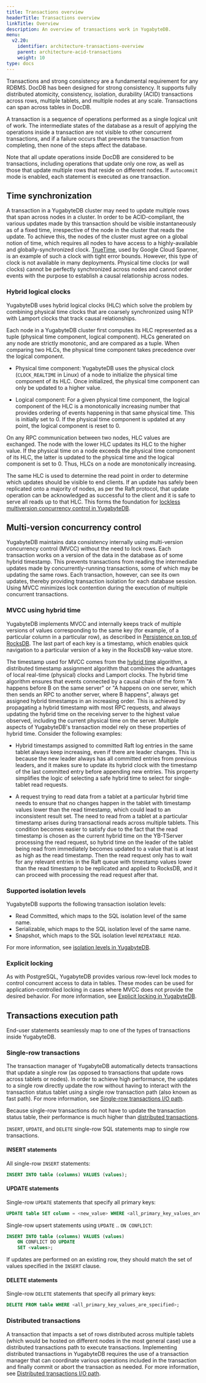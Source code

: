 ```yaml
---
title: Transactions overview
headerTitle: Transactions overview
linkTitle: Overview
description: An overview of transactions work in YugabyteDB.
menu:
  v2.20:
    identifier: architecture-transactions-overview
    parent: architecture-acid-transactions
    weight: 10
type: docs
---
```


Transactions and strong consistency are a fundamental requirement for any RDBMS. DocDB has been designed for strong consistency. It supports fully distributed atomicity, consistency, isolation, durability (ACID) transactions across rows, multiple tablets, and multiple nodes at any scale. Transactions can span across tables in DocDB.

A transaction is a sequence of operations performed as a single logical unit of work. The intermediate states of the database as a result of applying the operations inside a transaction are not visible to other concurrent transactions, and if a failure occurs that prevents the transaction from completing, then none of the steps affect the database.

Note that all update operations inside DocDB are considered to be transactions, including operations that update only one row, as well as those that update multiple rows that reside on different nodes. If `autocommit` mode is enabled, each statement is executed as one transaction.

## Time synchronization

A transaction in a YugabyteDB cluster may need to update multiple rows that span across nodes in a cluster. In order to be ACID-compliant, the various updates made by this transaction should be visible instantaneously as of a fixed time, irrespective of the node in the cluster that reads the update. To achieve this, the nodes of the cluster must agree on a global notion of time, which requires all nodes to have access to a highly-available and globally-synchronized clock. [TrueTime](https://cloud.google.com/spanner/docs/true-time-external-consistency), used by Google Cloud Spanner, is an example of such a clock with tight error bounds. However, this type of clock is not available in many deployments. Physical time clocks (or wall clocks) cannot be perfectly synchronized across nodes and cannot order events with the purpose to establish a causal relationship across nodes.

### Hybrid logical clocks

YugabyteDB uses hybrid logical clocks (HLC) which solve the problem by combining physical time clocks that are coarsely synchronized using NTP with Lamport clocks that track causal relationships.

Each node in a YugabyteDB cluster first computes its HLC represented as a tuple (physical time component, logical component). HLCs generated on any node are strictly monotonic, and are compared as a tuple. When comparing two HLCs, the physical time component takes precedence over the logical component.

* Physical time component: YugabyteDB uses the physical clock (`CLOCK_REALTIME` in Linux) of a node to initialize the physical time component of its HLC. Once initialized, the physical time component can only be updated to a higher value.

* Logical component: For a given physical time component, the logical component of the HLC is a monotonically increasing number that provides ordering of events happening in that same physical time. This is initially set to 0. If the physical time component is updated at any point, the logical component is reset to 0.

On any RPC communication between two nodes, HLC values are exchanged. The node with the lower HLC updates its HLC to the higher value. If the physical time on a node exceeds the physical time component of its HLC, the latter is updated to the physical time and the logical component is set to 0. Thus, HLCs on a node are monotonically increasing.

The same HLC is used to determine the read point in order to determine which updates should be visible to end clients. If an update has safely been replicated onto a majority of nodes, as per the Raft protocol, that update operation can be acknowledged as successful to the client and it is safe to serve all reads up to that HLC. This forms the foundation for [lockless multiversion concurrency control in YugabyteDB](#multi-version-concurrency-control).

## Multi-version concurrency control

YugabyteDB maintains data consistency internally using multi-version concurrency control (MVCC) without the need to lock rows. Each transaction works on a version of the data in the database as of some hybrid timestamp. This prevents transactions from reading the intermediate updates made by concurrently-running transactions, some of which may be updating the same rows. Each transaction, however, can see its own updates, thereby providing transaction isolation for each database session. Using MVCC minimizes lock contention during the execution of multiple concurrent transactions.

### MVCC using hybrid time

YugabyteDB implements MVCC and internally keeps track of multiple versions of values corresponding to the same key (for example, of a particular column in a particular row), as described in [Persistence on top of RocksDB](../../docdb/persistence). The last part of each key is a timestamp, which enables quick navigation to a particular version of a key in the RocksDB key-value store.

The timestamp used for MVCC comes from the [hybrid time](http://users.ece.utexas.edu/~garg/pdslab/david/hybrid-time-tech-report-01.pdf) algorithm, a distributed timestamp assignment algorithm that combines the advantages of local real-time (physical) clocks and Lamport clocks. The hybrid time algorithm ensures that events connected by a causal chain of the form "A happens before B on the same server" or "A happens on one server, which then sends an RPC to another server, where B happens", always get assigned hybrid timestamps in an increasing order. This is achieved by propagating a hybrid timestamp with most RPC requests, and always updating the hybrid time on the receiving server to the highest value observed, including the current physical time on the server. Multiple aspects of YugabyteDB's transaction model rely on these properties of hybrid time. Consider the following examples:

* Hybrid timestamps assigned to committed Raft log entries in the same tablet always keep increasing, even if there are leader changes. This is because the new leader always has all committed entries from previous leaders, and it makes sure to update its hybrid clock with the timestamp of the last committed entry before appending new entries. This property simplifies the logic of selecting a safe hybrid time to select for single-tablet read requests.

* A request trying to read data from a tablet at a particular hybrid time needs to ensure that no changes happen in the tablet with timestamp values lower than the read timestamp, which could lead to an inconsistent result set. The need to read from a tablet at a particular timestamp arises during transactional reads across multiple tablets. This condition becomes easier to satisfy due to the fact that the read timestamp is chosen as the current hybrid time on the YB-TServer processing the read request, so hybrid time on the leader of the tablet being read from immediately becomes updated to a value that is at least as high as the read timestamp. Then the read request only has to wait for any relevant entries in the Raft queue with timestamp values lower than the read timestamp to be replicated and applied to RocksDB, and it can proceed with processing the read request after that.

### Supported isolation levels

YugabyteDB supports the following transaction isolation levels:

* Read Committed, which maps to the SQL isolation level of the same name.
* Serializable, which maps to the SQL isolation level of the same name.
* Snapshot, which maps to the SQL isolation level `REPEATABLE READ`.

For more information, see [isolation levels in YugabyteDB](../isolation-levels).

### Explicit locking

As with PostgreSQL, YugabyteDB provides various row-level lock modes to control concurrent access to data in tables. These modes can be used for application-controlled locking in cases where MVCC does not provide the desired behavior. For more information, see [Explicit locking in YugabyteDB](../../../explore/transactions/explicit-locking).

## Transactions execution path

End-user statements seamlessly map to one of the types of transactions inside YugabyteDB.

### Single-row transactions

The transaction manager of YugabyteDB automatically detects transactions that update a single row (as opposed to transactions that update rows across tablets or nodes). In order to achieve high performance, the updates to a single row directly update the row without having to interact with the transaction status tablet using a single row transaction path (also known as fast path). For more information, see [Single-row transactions I/O path](../single-row-transactions).

Because single-row transactions do not have to update the transaction status table, their performance is much higher than [distributed transactions](#distributed-transactions).

`INSERT`, `UPDATE`, and `DELETE` single-row SQL statements map to single row transactions.

#### INSERT statements

All single-row `INSERT` statements:

```sql
INSERT INTO table (columns) VALUES (values);
```

#### UPDATE statements

Single-row `UPDATE` statements that specify all primary keys:

```sql
UPDATE table SET column = <new_value> WHERE <all_primary_key_values_are_specified>;
```

Single-row upsert statements using `UPDATE` .. `ON CONFLICT`:

```sql
INSERT INTO table (columns) VALUES (values)
    ON CONFLICT DO UPDATE
    SET <values>;
```

If updates are performed on an existing row, they should match the set of values specified in the `INSERT` clause.

#### DELETE statements

Single-row `DELETE` statements that specify all primary keys:

```sql
DELETE FROM table WHERE <all_primary_key_values_are_specified>;
```

### Distributed transactions

A transaction that impacts a set of rows distributed across multiple tablets (which would be hosted on different nodes in the most general case) use a distributed transactions path to execute transactions. Implementing distributed transactions in YugabyteDB requires the use of a transaction manager that can coordinate various operations included in the transaction and finally commit or abort the transaction as needed. For more information, see [Distributed transactions I/O path](../transactional-io-path).
